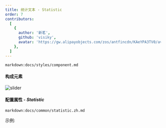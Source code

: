 ```yaml
---
title: 统计文本 - Statistic
order: 7
contributors:
  [
    {
      author: '新茗',
      github: 'visiky',
      avatar: 'https://gw.alipayobjects.com/zos/antfincdn/KAeYPA3TV0/avatar.jpeg',
    },
  ]
---
```


`markdown:docs/styles/component.md`

#### 构成元素

<img src="https://gw.alipayobjects.com/zos/antfincdn/YrJCRYNcAM/0dfb515f-5efd-4341-a5ec-bd1f988b5975.png" class="component-img" alt="slider" />

#### 配置属性 - _Statistic_

`markdown:docs/common/statistic.zh.md`

示例:

<playground path="pie/donut/demo/basic.ts" rid="docs-statistic" height="400"></playground>